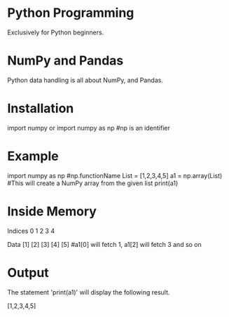 # Python Programming
Exclusively for Python beginners.

# NumPy and Pandas
Python data handling is all about NumPy, and Pandas.

# Installation 
import numpy 
    or
import numpy as np #np is an identifier

# Example
import numpy as np    #np.functionName
List = [1,2,3,4,5]
a1 = np.array(List) #This will create a NumPy array from the given list
print(a1)

# Inside Memory

Indices    0   1   2   3   4

Data      [1] [2] [3] [4] [5]    #a1[0] will fetch 1, a1[2] will fetch 3 and so on

# Output
The statement 'print(a1)' will display the following result.

[1,2,3,4,5]
